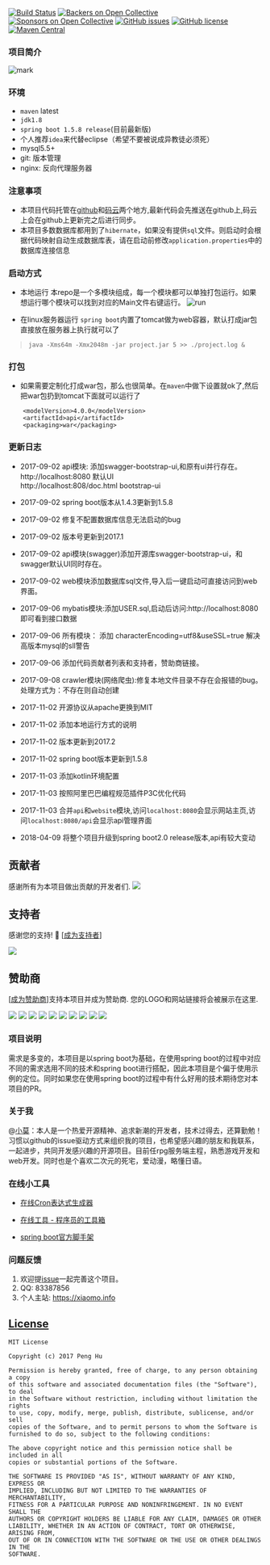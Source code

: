 [![Build Status](https://travis-ci.org/houko/SpringBootUnity.svg?branch=master)](https://travis-ci.org/houko/SpringBootUnity)
[![Backers on Open Collective](https://opencollective.com/SpringBootUnity/backers/badge.svg)](#backers) [![Sponsors on Open Collective](https://opencollective.com/SpringBootUnity/sponsors/badge.svg)](#sponsors) [![GitHub issues](https://img.shields.io/github/issues/xiaomoinfo/SpringBootUnity.svg)](https://github.com/houko/SpringBootUnity/issues)
[![GitHub license](https://img.shields.io/badge/license-MIT-blue.svg)](https://raw.githubusercontent.com/houko/SpringBootUnity/master/LICENSE)
[![Maven Central](https://img.shields.io/maven-central/v/org.apache.maven/apache-maven.svg)]()

###  项目简介
![mark](screenshot/SpringBootUnity.png)

### 环境
- `maven` latest   
- `jdk1.8`   
- `spring boot 1.5.8 release`(目前最新版)
-  个人推荐`idea`来代替eclipse（希望不要被说成异教徒必须死）
- mysql5.5+
- git: 版本管理
- nginx: 反向代理服务器


### 注意事项
- 本项目代码托管在[github](https://github.com/xiaomoinfo/SpringBootUnity)和[码云](http://git.oschina.net/hupeng/SpringBootUnity)两个地方,最新代码会先推送在github上,码云上会在github上更新完之后进行同步。
- 本项目多数数据库都用到了`hibernate`，如果没有提供`sql`文件。则启动时会根据代码映射自动生成数据库表，请在启动前修改`application.properties`中的数据库连接信息


### 启动方式

- 本地运行
本repo是一个多模块组成，每一个模块都可以单独打包运行。如果想运行哪个模块可以找到对应的Main文件右键运行。
![run](screenshot/run.png)


- 在linux服务器运行
 `spring boot`内置了tomcat做为web容器，默认打成jar包直接放在服务器上执行就可以了
> `java -Xms64m -Xmx2048m -jar project.jar 5 >> ./project.log &`



### 打包
- 如果需要定制化打成war包，那么也很简单。在`maven`中做下设置就ok了,然后把war包扔到tomcat下面就可以运行了

```
    <modelVersion>4.0.0</modelVersion>
    <artifactId>api</artifactId>
    <packaging>war</packaging>
```


### 更新日志
- 2017-09-02 api模块: 添加swagger-bootstrap-ui,和原有ui并行存在。       
http://localhost:8080 默认UI           
http://localhost:808/doc.html bootstrap-ui  

- 2017-09-02 spring boot版本从1.4.3更新到1.5.8   
- 2017-09-02 修复不配置数据库信息无法启动的bug   
- 2017-09-02 版本号更新到2017.1   
- 2017-09-02 api模块(swagger)添加开源库swagger-bootstrap-ui，和swagger默认UI同时存在。  
- 2017-09-02 web模块添加数据库sql文件,导入后一键启动可直接访问到web界面。  
- 2017-09-06 mybatis模块:添加USER.sql,启动后访问:http://localhost:8080 即可看到接口数据
- 2017-09-06 所有模块： 添加 characterEncoding=utf8&useSSL=true 解决高版本mysql的sll警告
- 2017-09-06 添加代码贡献者列表和支持者，赞助商链接。
- 2017-09-08 crawler模块(网络爬虫):修复本地文件目录不存在会报错的bug。处理方式为：不存在则自动创建
- 2017-11-02 开源协议从apache更换到MIT
- 2017-11-02 添加本地运行方式的说明
- 2017-11-02 版本更新到2017.2
- 2017-11-02 spring boot版本更新到1.5.8
- 2017-11-03 添加kotlin环境配置
- 2017-11-03 按照阿里巴巴编程规范插件P3C优化代码
- 2017-11-03 合并`api`和`website`模块,访问`localhost:8080`会显示网站主页,访问`localhost:8080/api`会显示api管理界面
- 2018-04-09 将整个项目升级到spring boot2.0 release版本,api有较大变动



## 贡献者

感谢所有为本项目做出贡献的开发者们.
<a href="graphs/contributors"><img src="https://opencollective.com/SpringBootUnity/contributors.svg?width=890" /></a>


## 支持者

感谢您的支持! 🙏  [[成为支持者](https://opencollective.com/SpringBootUnity#backer)]

<a href="https://opencollective.com/SpringBootUnity#backers" target="_blank"><img src="https://opencollective.com/SpringBootUnity/backers.svg?width=890"></a>


## 赞助商

[[成为赞助商](https://opencollective.com/SpringBootUnity#sponsor)]支持本项目并成为赞助商. 您的LOGO和网站链接将会被展示在这里. 

<a href="https://opencollective.com/SpringBootUnity/sponsor/0/website" target="_blank"><img src="https://opencollective.com/SpringBootUnity/sponsor/0/avatar.svg"></a>
<a href="https://opencollective.com/SpringBootUnity/sponsor/1/website" target="_blank"><img src="https://opencollective.com/SpringBootUnity/sponsor/1/avatar.svg"></a>
<a href="https://opencollective.com/SpringBootUnity/sponsor/2/website" target="_blank"><img src="https://opencollective.com/SpringBootUnity/sponsor/2/avatar.svg"></a>
<a href="https://opencollective.com/SpringBootUnity/sponsor/3/website" target="_blank"><img src="https://opencollective.com/SpringBootUnity/sponsor/3/avatar.svg"></a>
<a href="https://opencollective.com/SpringBootUnity/sponsor/4/website" target="_blank"><img src="https://opencollective.com/SpringBootUnity/sponsor/4/avatar.svg"></a>
<a href="https://opencollective.com/SpringBootUnity/sponsor/5/website" target="_blank"><img src="https://opencollective.com/SpringBootUnity/sponsor/5/avatar.svg"></a>
<a href="https://opencollective.com/SpringBootUnity/sponsor/6/website" target="_blank"><img src="https://opencollective.com/SpringBootUnity/sponsor/6/avatar.svg"></a>
<a href="https://opencollective.com/SpringBootUnity/sponsor/7/website" target="_blank"><img src="https://opencollective.com/SpringBootUnity/sponsor/7/avatar.svg"></a>
<a href="https://opencollective.com/SpringBootUnity/sponsor/8/website" target="_blank"><img src="https://opencollective.com/SpringBootUnity/sponsor/8/avatar.svg"></a>
<a href="https://opencollective.com/SpringBootUnity/sponsor/9/website" target="_blank"><img src="https://opencollective.com/SpringBootUnity/sponsor/9/avatar.svg"></a>

###  项目说明
需求是多变的，本项目是以spring boot为基础，在使用spring boot的过程中对应不同的需求选用不同的技术和spring boot进行搭配，因此本项目是个偏于使用示例的定位。同时如果您在使用spring boot的过程中有什么好用的技术期待您对本项目的PR。

### 关于我
 @[小莫](https://xiaomo.info)：本人是一个热爱开源精神、追求新潮的开发者，技术过得去，还算勤勉！习惯以github的issue驱动方式来组织我的项目，也希望感兴趣的朋友和我联系，一起进步，共同开发感兴趣的开源项目。目前任rpg服务端主程，熟悉游戏开发和web开发。同时也是个喜欢二次元的死宅，爱动漫，略懂日语。

### 在线小工具

- [在线Cron表达式生成器](http://cron.qqe2.com/ "在线Cron表达式生成器")

- [在线工具 - 程序员的工具箱](http://tool.lu/ "在线工具 - 程序员的工具箱")
- [spring boot官方脚手架](https://start.spring.io/ "spring boot官方脚手架")


###  问题反馈
1. 欢迎提[issue](https://github.com/xiaomoinfo/SpringBootUnity/issues)一起完善这个项目。
2. QQ: 83387856
4. 个人主站: https://xiaomo.info


## [License](LICENSE "MIT")

    MIT License
    
    Copyright (c) 2017 Peng Hu
    
    Permission is hereby granted, free of charge, to any person obtaining a copy
    of this software and associated documentation files (the "Software"), to deal
    in the Software without restriction, including without limitation the rights
    to use, copy, modify, merge, publish, distribute, sublicense, and/or sell
    copies of the Software, and to permit persons to whom the Software is
    furnished to do so, subject to the following conditions:
    
    The above copyright notice and this permission notice shall be included in all
    copies or substantial portions of the Software.
    
    THE SOFTWARE IS PROVIDED "AS IS", WITHOUT WARRANTY OF ANY KIND, EXPRESS OR
    IMPLIED, INCLUDING BUT NOT LIMITED TO THE WARRANTIES OF MERCHANTABILITY,
    FITNESS FOR A PARTICULAR PURPOSE AND NONINFRINGEMENT. IN NO EVENT SHALL THE
    AUTHORS OR COPYRIGHT HOLDERS BE LIABLE FOR ANY CLAIM, DAMAGES OR OTHER
    LIABILITY, WHETHER IN AN ACTION OF CONTRACT, TORT OR OTHERWISE, ARISING FROM,
    OUT OF OR IN CONNECTION WITH THE SOFTWARE OR THE USE OR OTHER DEALINGS IN THE
    SOFTWARE.

